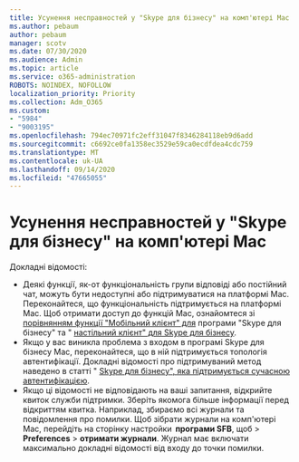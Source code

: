 ```yaml
---
title: Усунення несправностей у "Skype для бізнесу" на комп'ютері Mac
ms.author: pebaum
author: pebaum
manager: scotv
ms.date: 07/30/2020
ms.audience: Admin
ms.topic: article
ms.service: o365-administration
ROBOTS: NOINDEX, NOFOLLOW
localization_priority: Priority
ms.collection: Adm_O365
ms.custom:
- "5984"
- "9003195"
ms.openlocfilehash: 794ec70971fc2eff31047f8346284118eb9d6add
ms.sourcegitcommit: c6692ce0fa1358ec3529e59ca0ecdfdea4cdc759
ms.translationtype: MT
ms.contentlocale: uk-UA
ms.lasthandoff: 09/14/2020
ms.locfileid: "47665055"
---
```

# <a name="troubleshoot-issues-with-skype-for-business-on-mac"></a>Усунення несправностей у "Skype для бізнесу" на комп'ютері Mac

Докладні відомості: 

- Деякі функції, як-от функціональність групи відповіді або постійний чат, можуть бути недоступні або підтримуватися на платформі Mac. Переконайтеся, що функціональність підтримується на платформі Mac. Щоб отримати доступ до функцій Mac, ознайомтеся зі [порівнянням функції "Мобільний клієнт" для](https://technet.microsoft.com/library/Dn951412.aspx) програми "Skype для бізнесу" та " [настільний клієнт" для Skype для бізнесу](https://docs.microsoft.com/skypeforbusiness/plan-your-deployment/clients-and-devices/desktop-feature-comparison).
- Якщо у вас виникла проблема з входом в програмі Skype для бізнесу Mac, переконайтеся, що в ній підтримується топологія автентифікації. Докладні відомості про підтримуваний метод наведено в статті " [Skype для бізнесу", яка підтримується сучасною автентифікацією](https://docs.microsoft.com/skypeforbusiness/plan-your-deployment/modern-authentication/topologies-supported).  
- Якщо ці відомості не відповідають на ваші запитання, відкрийте квиток служби підтримки. Зберіть якомога більше інформації перед відкриттям квитка. Наприклад, збираємо всі журнали та повідомлення про помилки. Щоб зібрати журнали на комп'ютері Mac, перейдіть на сторінку настройки  **програми SFB**, щоб  >  **Preferences**  >  **отримати журнали**.  Журнал має включати максимально докладні відомості від входу до точки помилки.